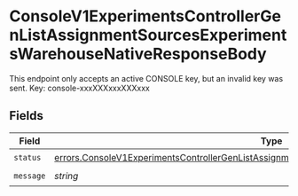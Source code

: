 # ConsoleV1ExperimentsControllerGenListAssignmentSourcesExperimentsWarehouseNativeResponseBody

This endpoint only accepts an active CONSOLE key, but an invalid key was sent. Key: console-xxxXXXxxxXXXxxx


## Fields

| Field                                                                                                                                                                                                          | Type                                                                                                                                                                                                           | Required                                                                                                                                                                                                       | Description                                                                                                                                                                                                    |
| -------------------------------------------------------------------------------------------------------------------------------------------------------------------------------------------------------------- | -------------------------------------------------------------------------------------------------------------------------------------------------------------------------------------------------------------- | -------------------------------------------------------------------------------------------------------------------------------------------------------------------------------------------------------------- | -------------------------------------------------------------------------------------------------------------------------------------------------------------------------------------------------------------- |
| `status`                                                                                                                                                                                                       | [errors.ConsoleV1ExperimentsControllerGenListAssignmentSourcesExperimentsWarehouseNativeStatus](../../models/errors/consolev1experimentscontrollergenlistassignmentsourcesexperimentswarehousenativestatus.md) | :heavy_check_mark:                                                                                                                                                                                             | N/A                                                                                                                                                                                                            |
| `message`                                                                                                                                                                                                      | *string*                                                                                                                                                                                                       | :heavy_check_mark:                                                                                                                                                                                             | N/A                                                                                                                                                                                                            |